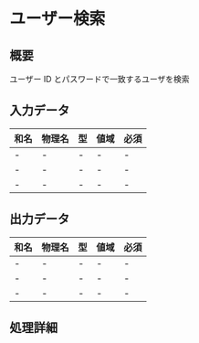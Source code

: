 # ユーザー検索

## 概要

ユーザー ID とパスワードで一致するユーザを検索

## 入力データ

| 和名 | 物理名 | 型  | 値域 | 必須 |
| ---- | ------ | --- | ---- | ---- |
| -    | -      | -   | -    | -    |
| -    | -      | -   | -    | -    |
| -    | -      | -   | -    | -    |

## 出力データ

| 和名 | 物理名 | 型  | 値域 | 必須 |
| ---- | ------ | --- | ---- | ---- |
| -    | -      | -   | -    | -    |
| -    | -      | -   | -    | -    |
| -    | -      | -   | -    | -    |

## 処理詳細

